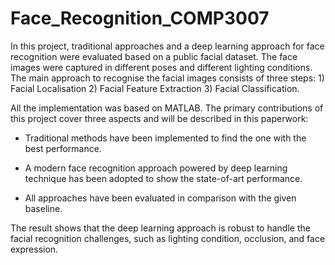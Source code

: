# Face_Recognition_COMP3007


In this project, traditional approaches and a deep learning approach for face recognition were evaluated based on a public facial dataset. The face images were captured in different poses and different lighting conditions. The main approach to recognise the facial images consists of three steps: 1) Facial Localisation 2) Facial Feature Extraction 3) Facial Classification.

All the implementation was based on MATLAB. The primary contributions of this project cover three aspects and will be described in this paperwork:

- Traditional methods have been implemented to find the one with the best performance.

- A modern face recognition approach powered by deep learning technique has been adopted to show the state-of-art performance.

- All approaches have been evaluated in comparison with the given baseline.

The result shows that the deep learning approach is robust to handle the facial recognition challenges, such as lighting condition, occlusion, and face expression.